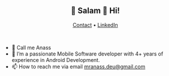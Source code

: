 <h2 align="center">👋 Salam 🔶 Hi!</h2>
<p align="center">
  <a href="https://mranasspro.github.io" target="_blank">Contact</a> •
  <a href="https://www.linkedin.com/in/anass-radi1" target="_blank">LinkedIn</a> 
</p>
<br/>

- 👋 Call me Anass
- 👀 I’m  a passionate Mobile Software developer with 4+ years of experience in Android Development.
- 📫 How to reach me via email mranass.deu@gmail.com

<br/>
<div align="right">

</div>
